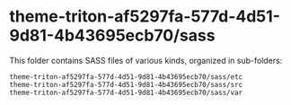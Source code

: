 # theme-triton-af5297fa-577d-4d51-9d81-4b43695ecb70/sass

This folder contains SASS files of various kinds, organized in sub-folders:

    theme-triton-af5297fa-577d-4d51-9d81-4b43695ecb70/sass/etc
    theme-triton-af5297fa-577d-4d51-9d81-4b43695ecb70/sass/src
    theme-triton-af5297fa-577d-4d51-9d81-4b43695ecb70/sass/var
